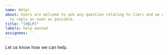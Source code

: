 ```yaml
---
name: Help!
about: Users are welcome to ask any question relating to limri and we will endeavour
  to reply as soon as possible.
title: "[HELP]"
labels: help wanted
assignees: ''
---
```


Let us know how we can help.

